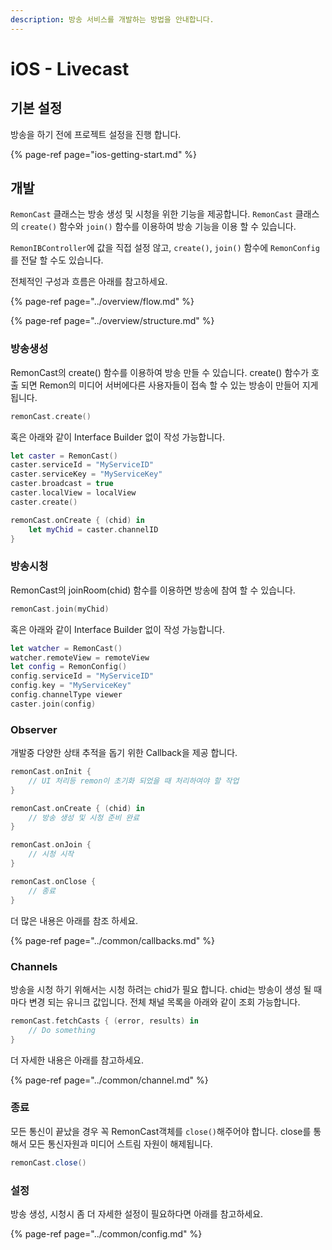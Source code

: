 ```yaml
---
description: 방송 서비스를 개발하는 방법을 안내합니다.
---
```


# iOS - Livecast

## 기본 설정

방송을 하기 전에 프로젝트 설정을 진행 합니다.

{% page-ref page="ios-getting-start.md" %}

## 개발

`RemonCast` 클래스는 방송 생성 및 시청을 위한 기능을 제공합니다. `RemonCast` 클래스의 `create()` 함수와 `join()` 함수를 이용하여 방송 기능을 이용 할 수 있습니다.

`RemonIBController`에 값을 직접 설정 않고, `create()`, `join()` 함수에 `RemonConfig`를 전달 할 수도 있습니다.

전체적인 구성과 흐름은 아래를 참고하세요.

{% page-ref page="../overview/flow.md" %}

{% page-ref page="../overview/structure.md" %}

### 방송생성

RemonCast의 create\(\) 함수를 이용하여 방송 만들 수 있습니다. create\(\) 함수가 호출 되면 Remon의  미디어 서버에다른 사용자들이 접속 할 수 있는 방송이 만들어 지게 됩니다.

```swift
remonCast.create()
```

혹은 아래와 같이 Interface Builder 없이 작성 가능합니다.

```swift
let caster = RemonCast()
caster.serviceId = "MyServiceID"
caster.serviceKey = "MyServiceKey"
caster.broadcast = true
caster.localView = localView
caster.create()

remonCast.onCreate { (chid) in
    let myChid = caster.channelID
}
```

### 방송시청

RemonCast의 joinRoom\(chid\) 함수를 이용하면 방송에 참여 할 수 있습니다.

```swift
remonCast.join(myChid)
```

혹은 아래와 같이 Interface Builder 없이 작성 가능합니다.

```swift
let watcher = RemonCast()
watcher.remoteView = remoteView
let config = RemonConfig()
config.serviceId = "MyServiceID"
config.key = "MyServiceKey"
config.channelType viewer
caster.join(config)
```

### Observer

개발중 다양한 상태 추적을 돕기 위한  Callback을 제공 합니다.

```swift
remonCast.onInit {
    // UI 처리등 remon이 초기화 되었을 때 처리하여야 할 작업
}

remonCast.onCreate { (chid) in
    // 방송 생성 및 시청 준비 완료
}

remonCast.onJoin {
    // 시청 시작
}

remonCast.onClose {
    // 종료
}
```

더 많은 내용은 아래를 참조 하세요.

{% page-ref page="../common/callbacks.md" %}

### Channels

방송을 시청 하기 위해서는 시청 하려는 chid가 필요 합니다. chid는 방송이 생성 될 때 마다 변경 되는 유니크 값입니다. 전체 채널 목록을 아래와 같이 조회 가능합니다.

```swift
remonCast.fetchCasts { (error, results) in
    // Do something
}
```

더 자세한 내용은 아래를 참고하세요.

{% page-ref page="../common/channel.md" %}

### 종료

모든 통신이 끝났을 경우 꼭 RemonCast객체를 `close()`해주어야 합니다. close를 통해서 모든 통신자원과 미디어 스트림 자원이 해제됩니다.

```java
remonCast.close()
```

### 설정

방송 생성, 시청시 좀 더 자세한 설정이 필요하다면 아래를 참고하세요.

{% page-ref page="../common/config.md" %}




